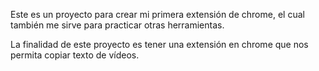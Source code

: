 Este es un proyecto para crear mi primera extensión de chrome, el cual también me sirve para practicar otras herramientas.

La finalidad de este proyecto es tener una extensión en chrome que nos permita copiar texto de vídeos.
